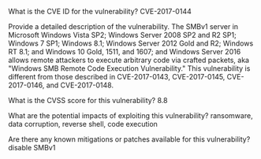 What is the CVE ID for the vulnerability? CVE-2017-0144

Provide a detailed description of the vulnerability. The SMBv1 server in Microsoft Windows Vista SP2; Windows Server 2008 SP2 and R2 SP1; Windows 7 SP1; Windows 8.1; Windows Server 2012 Gold and R2; Windows RT 8.1; and Windows 10 Gold, 1511, and 1607; and Windows Server 2016 allows remote attackers to execute arbitrary code via crafted packets, aka "Windows SMB Remote Code Execution Vulnerability." This vulnerability is different from those described in CVE-2017-0143, CVE-2017-0145, CVE-2017-0146, and CVE-2017-0148.

What is the CVSS score for this vulnerability? 8.8

What are the potential impacts of exploiting this vulnerability? ransomware, data corruption, reverse shell, code execution

Are there any known mitigations or patches available for this vulnerability? disable SMBv1